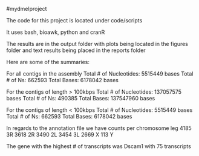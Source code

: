 #mydmelproject

The code for this project is located under code/scripts

It uses bash, bioawk, python and cranR

The results are in the output folder with plots being located in the figures folder and text results being placed in the reports folder

Here are some of the summaries:

For all contigs in the assembly
Total # of Nucleotides: 5515449 bases Total # of Ns: 662593 Total Bases: 6178042 bases

For the contigs of length > 100kbps
Total # of Nucleotides: 137057575 bases Total # of Ns: 490385 Total Bases: 137547960 bases

For the contigs of length < 100kbps
Total # of Nucleotides: 5515449 bases Total # of Ns: 662593 Total Bases: 6178042 bases

In regards to the annotation file we have counts per chromosome leg 
   4185 3R
   3618 2R
   3490 2L
   3454 3L
   2669 X
    113 Y

The gene with the highest # of transcripts was Dscam1 with 75 transcripts

